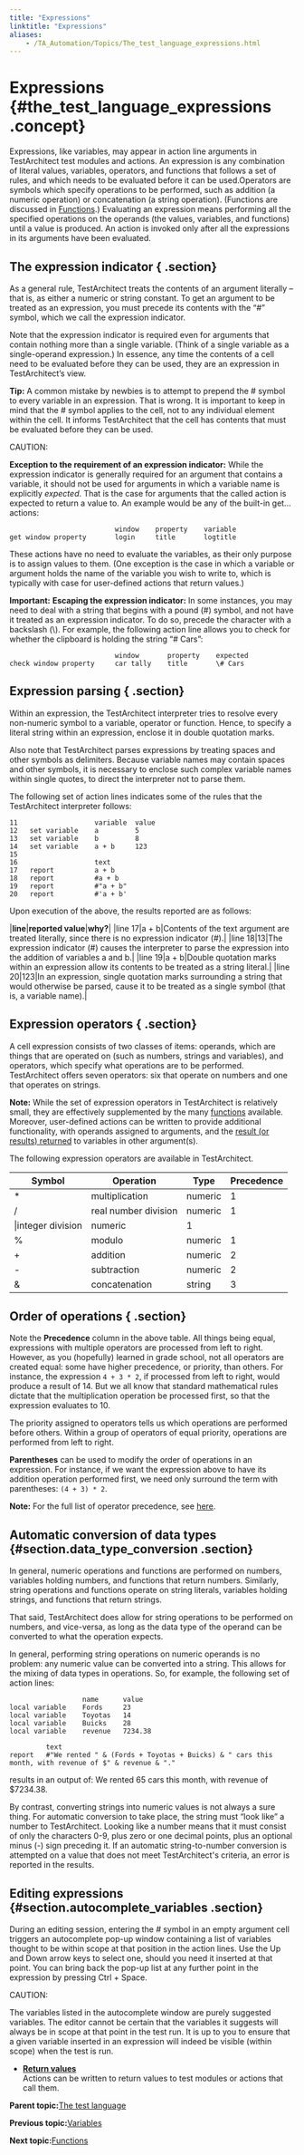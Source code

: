 ```yaml
--- 
title: "Expressions"
linktitle: "Expressions"
aliases: 
    - /TA_Automation/Topics/The_test_language_expressions.html
---
```

# Expressions {#the_test_language_expressions .concept}

Expressions, like variables, may appear in action line arguments in TestArchitect test modules and actions. An expression is any combination of literal values, variables, operators, and functions that follows a set of rules, and which needs to be evaluated before it can be used.Operators are symbols which specify operations to be performed, such as addition \(a numeric operation\) or concatenation \(a string operation\). \(Functions are discussed in [Functions](The_test_language_functions.html).\) Evaluating an expression means performing all the specified operations on the operands \(the values, variables, and functions\) until a value is produced. An action is invoked only after all the expressions in its arguments have been evaluated.

## The expression indicator { .section}

As a general rule, TestArchitect treats the contents of an argument literally – that is, as either a numeric or string constant. To get an argument to be treated as an expression, you must precede its contents with the “\#” symbol, which we call the expression indicator.

Note that the expression indicator is required even for arguments that contain nothing more than a single variable. \(Think of a single variable as a single-operand expression.\) In essence, any time the contents of a cell need to be evaluated before they can be used, they are an expression in TestArchitect’s view.

**Tip:** A common mistake by newbies is to attempt to prepend the \# symbol to every variable in an expression. That is wrong. It is important to keep in mind that the \# symbol applies to the cell, not to any individual element within the cell. It informs TestArchitect that the cell has contents that must be evaluated before they can be used.

CAUTION:

**Exception to the requirement of an expression indicator:** While the expression indicator is generally required for an argument that contains a variable, it should not be used for arguments in which a variable name is explicitly *expected*. That is the case for arguments that the called action is expected to return a value to. An example would be any of the built-in get... actions:

```
                          window    property    variable
get window property       login     title       logtitle
```

These actions have no need to evaluate the variables, as their only purpose is to assign values to them. \(One exception is the case in which a variable or argument holds the name of the variable you wish to write to, which is typically with case for user-defined actions that return values.\)

**Important:** **Escaping the expression indicator:** In some instances, you may need to deal with a string that begins with a pound \(\#\) symbol, and not have it treated as an expression indicator. To do so, precede the character with a backslash \(\\\). For example, the following action line allows you to check for whether the clipboard is holding the string “\# Cars”:

```
                          window       property    expected
check window property     car tally    title       \# Cars
```

## Expression parsing { .section}

Within an expression, the TestArchitect interpreter tries to resolve every non-numeric symbol to a variable, operator or function. Hence, to specify a literal string within an expression, enclose it in double quotation marks.

Also note that TestArchitect parses expressions by treating spaces and other symbols as delimiters. Because variable names may contain spaces and other symbols, it is necessary to enclose such complex variable names within single quotes, to direct the interpreter not to parse them.

The following set of action lines indicates some of the rules that the TestArchitect interpreter follows:

```
11                   variable  value
12   set variable    a         5
13   set variable    b         8
14   set variable    a + b     123
15
16                   text
17   report          a + b        
18   report          #a + b
19   report          #"a + b"
20   report          #'a + b'
```

Upon execution of the above, the results reported are as follows:

|**line**|**reported value**|**why?**|
|line 17|a + b|Contents of the text argument are treated literally, since there is no expression indicator \(\#\).|
|line 18|13|The expression indicator \(\#\) causes the interpreter to parse the expression into the addition of variables a and b.|
|line 19|a + b|Double quotation marks within an expression allow its contents to be treated as a string literal.|
|line 20|123|In an expression, single quotation marks surrounding a string that would otherwise be parsed, cause it to be treated as a single symbol \(that is, a variable name\).|

## Expression operators { .section}

A cell expression consists of two classes of items: operands, which are things that are operated on \(such as numbers, strings and variables\), and operators, which specify what operations are to be performed. TestArchitect offers seven operators: six that operate on numbers and one that operates on strings.

**Note:** While the set of expression operators in TestArchitect is relatively small, they are effectively supplemented by the many [functions](The_test_language_functions.html) available. Moreover, user-defined actions can be written to provide additional functionality, with operands assigned to arguments, and the [result \(or results\) returned](../../TA_Tutorials/Topics/Return_values.html) to variables in other argument\(s\).

The following expression operators are available in TestArchitect.

|Symbol|Operation|Type|Precedence|
|------|---------|----|----------|
|\*|multiplication|numeric|1|
|/|real number division|numeric|1|
|\\|integer division|numeric|1|
|%|modulo|numeric|1|
|+|addition|numeric|2|
|-|subtraction|numeric|2|
|&|concatenation|string|3|

## Order of operations { .section}

Note the **Precedence** column in the above table. All things being equal, expressions with multiple operators are processed from left to right. However, as you \(hopefully\) learned in grade school, not all operators are created equal: some have higher precedence, or priority, than others. For instance, the expression `4 + 3 * 2`, if processed from left to right, would produce a result of 14. But we all know that standard mathematical rules dictate that the multiplication operation be processed first, so that the expression evaluates to 10.

The priority assigned to operators tells us which operations are performed before others. Within a group of operators of equal priority, operations are performed from left to right.

**Parentheses** can be used to modify the order of operations in an expression. For instance, if we want the expression above to have its addition operation performed first, we need only surround the term with parentheses: `(4 + 3) * 2`.

**Note:** For the full list of operator precedence, see [here](aut_operator_precedence.html).

## Automatic conversion of data types {#section.data_type_conversion .section}

In general, numeric operations and functions are performed on numbers, variables holding numbers, and functions that return numbers. Similarly, string operations and functions operate on string literals, variables holding strings, and functions that return strings.

That said, TestArchitect does allow for string operations to be performed on numbers, and vice-versa, as long as the data type of the operand can be converted to what the operation expects.

In general, performing string operations on numeric operands is no problem: any numeric value can be converted into a string. This allows for the mixing of data types in operations. So, for example, the following set of action lines:

```
                  name      value
local variable    Fords     23
local variable    Toyotas   14
local variable    Buicks    28
local variable    revenue   7234.38
		
         text	
report   #"We rented " & (Fords + Toyotas + Buicks) & " cars this month, with revenue of $" & revenue & "."	
```

results in an output of: We rented 65 cars this month, with revenue of $7234.38.

By contrast, converting strings into numeric values is not always a sure thing. For automatic conversion to take place, the string must “look like” a number to TestArchitect. Looking like a number means that it must consist of only the characters 0-9, plus zero or one decimal points, plus an optional minus \(-\) sign preceding it. If an automatic string-to-number conversion is attempted on a value that does not meet TestArchitect's criteria, an error is reported in the results.

## Editing expressions {#section.autocomplete_variables .section}

During an editing session, entering the *\#* symbol in an empty argument cell triggers an autocomplete pop-up window containing a list of variables thought to be within scope at that position in the action lines. Use the Up and Down arrow keys to select one, should you need it inserted at that point. You can bring back the pop-up list at any further point in the expression by pressing Ctrl + Space.

CAUTION:

The variables listed in the autocomplete window are purely suggested variables. The editor cannot be certain that the variables it suggests will always be in scope at that point in the test run. It is up to you to ensure that a given variable inserted in an expression will indeed be visible \(within scope\) when the test is run.

-   **[Return values](../../TA_Tutorials/Topics/Return_values.html)**  
Actions can be written to return values to test modules or actions that call them.

**Parent topic:**[The test language](../../TA_Automation/Topics/The_test_language.html)

**Previous topic:**[Variables](../../TA_Automation/Topics/The_test_language_variables.html)

**Next topic:**[Functions](../../TA_Automation/Topics/The_test_language_functions.html)

